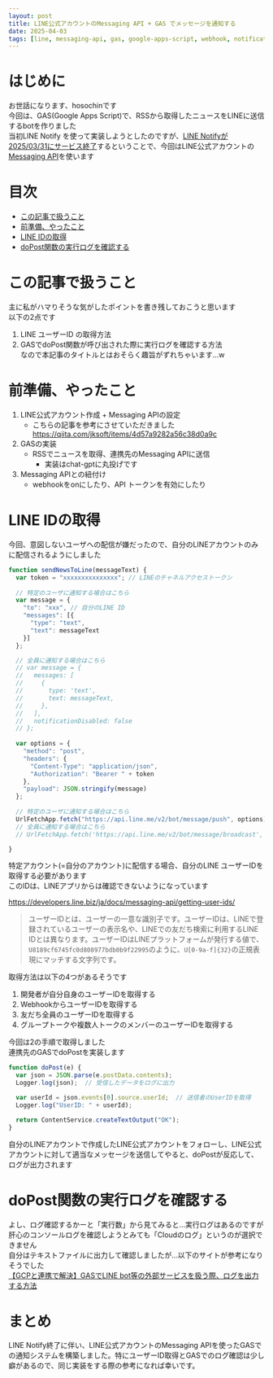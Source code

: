 ```yaml
---
layout: post
title: LINE公式アカウントのMessaging API + GAS でメッセージを通知する
date: 2025-04-03
tags: [line, messaging-api, gas, google-apps-script, webhook, notification, bot]
---
```


# はじめに

お世話になります、hosochinです  
今回は、GAS(Google Apps Script)で、RSSから取得したニュースをLINEに送信するbotを作りました  
当初LINE Notify を使って実装しようとしたのですが、[LINE Notifyが2025/03/31にサービス終了](https://notify-bot.line.me/closing-announce)するということで、今回はLINE公式アカウントの[Messaging API](https://developers.line.biz/ja/docs/messaging-api/)を使います

# 目次

- [この記事で扱うこと](#この記事で扱うこと)
- [前準備、やったこと](#前準備やったこと)
- [LINE IDの取得](#line-idの取得)
- [doPost関数の実行ログを確認する](#dopost関数の実行ログを確認する)

# この記事で扱うこと

主に私がハマりそうな気がしたポイントを書き残しておこうと思います  
以下の2点です  
1. LINE ユーザーID の取得方法  
2. GASでdoPost関数が呼び出された際に実行ログを確認する方法  
なので本記事のタイトルとはおそらく趣旨がずれちゃいます…w

# 前準備、やったこと

1. LINE公式アカウント作成 + Messaging APIの設定 
   - こちらの記事を参考にさせていただきました  
   <https://qiita.com/jksoft/items/4d57a9282a56c38d0a9c>
2. GASの実装 
   - RSSでニュースを取得、連携先のMessaging APIに送信 
     - 実装はchat-gptに丸投げです
3. Messaging APIとの紐付け 
   - webhookをonにしたり、API トークンを有効にしたり

# LINE IDの取得

今回、意図しないユーザへの配信が嫌だったので、自分のLINEアカウントのみに配信されるようにしました

```javascript
function sendNewsToLine(messageText) {
  var token = "xxxxxxxxxxxxxxx"; // LINEのチャネルアクセストークン
  
  // 特定のユーザに通知する場合はこちら
  var message = {
    "to": "xxx", // 自分のLINE ID
    "messages": [{
      "type": "text",
      "text": messageText
    }]
  };

  // 全員に通知する場合はこちら
  // var message = {
  //   messages: [
  //     {
  //       type: 'text',
  //       text: messageText,
  //     },
  //   ],
  //   notificationDisabled: false
  // };
  
  var options = {
    "method": "post",
    "headers": {
      "Content-Type": "application/json",
      "Authorization": "Bearer " + token
    },
    "payload": JSON.stringify(message)
  };
  
  // 特定のユーザに通知する場合はこちら
  UrlFetchApp.fetch("https://api.line.me/v2/bot/message/push", options);
  // 全員に通知する場合はこちら
  // UrlFetchApp.fetch('https://api.line.me/v2/bot/message/broadcast', options);

}
```

特定アカウント(=自分のアカウント)に配信する場合、自分のLINE ユーザーIDを取得する必要があります  
このIDは、LINEアプリからは確認できないようになっています

<https://developers.line.biz/ja/docs/messaging-api/getting-user-ids/>

> ユーザーIDとは、ユーザーの一意な識別子です。ユーザーIDは、LINEで登録されているユーザーの表示名や、LINEでの友だち検索に利用するLINE IDとは異なります。ユーザーIDはLINEプラットフォームが発行する値で、`U8189cf6745fc0d808977bdb0b9f22995`のように、`U[0-9a-f]{32}`の正規表現にマッチする文字列です。

取得方法は以下の4つがあるそうです  
1. 開発者が自分自身のユーザーIDを取得する  
2. WebhookからユーザーIDを取得する  
3. 友だち全員のユーザーIDを取得する  
4. グループトークや複数人トークのメンバーのユーザーIDを取得する  

今回は2の手順で取得しました  
連携先のGASでdoPostを実装します

```javascript
function doPost(e) {
  var json = JSON.parse(e.postData.contents);
  Logger.log(json);  // 受信したデータをログに出力

  var userId = json.events[0].source.userId;  // 送信者のUserIDを取得
  Logger.log("UserID: " + userId);

  return ContentService.createTextOutput("OK");
}
```

自分のLINEアカウントで作成したLINE公式アカウントをフォローし、LINE公式アカウントに対して適当なメッセージを送信してやると、doPostが反応して、ログが出力されます

# doPost関数の実行ログを確認する

よし、ログ確認するかーと「実行数」から見てみると…実行ログはあるのですが肝心のコンソールログを確認しようとみても「Cloudのログ」というのが選択できません  
自分はテキストファイルに出力して確認しましたが…以下のサイトが参考になりそうでした  
[【GCPと連携で解決】GASでLINE bot等の外部サービスを扱う際、ログを出力する方法](https://gas-4u.com/gas20)

# まとめ

LINE Notify終了に伴い、LINE公式アカウントのMessaging APIを使ったGASでの通知システムを構築しました。特にユーザーID取得とGASでのログ確認は少し癖があるので、同じ実装をする際の参考になれば幸いです。